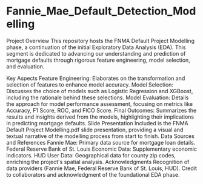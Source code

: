 # Fannie_Mae_Default_Detection_Modelling
Project Overview
This repository hosts the FNMA Default Project Modelling phase, a continuation of the initial Exploratory Data Analysis (EDA). This segment is dedicated to advancing our understanding and prediction of mortgage defaults through rigorous feature engineering, model selection, and evaluation.

Key Aspects
Feature Engineering: Elaborates on the transformation and selection of features to enhance model accuracy.
Model Selection: Discusses the choice of models such as Logistic Regression and XGBoost, including the rationale behind these selections.
Model Evaluation: Details the approach for model performance assessment, focusing on metrics like Accuracy, F1 Score, ROC, and FICO Score.
Final Outcomes: Summarizes the results and insights derived from the models, highlighting their implications in predicting mortgage defaults.
Slide Presentation
Included is the FNMA Default Project Modelling.pdf slide presentation, providing a visual and textual narrative of the modelling process from start to finish.
Data Sources and References
Fannie Mae: Primary data source for mortgage loan details.
Federal Reserve Bank of St. Louis Economic Data: Supplementary economic indicators.
HUD User Data: Geographical data for county zip codes, enriching the project's spatial analysis.
Acknowledgments
Recognition of data providers (Fannie Mae, Federal Reserve Bank of St. Louis, HUD).
Credit to collaborators and acknowledgment of the foundational EDA phase.
